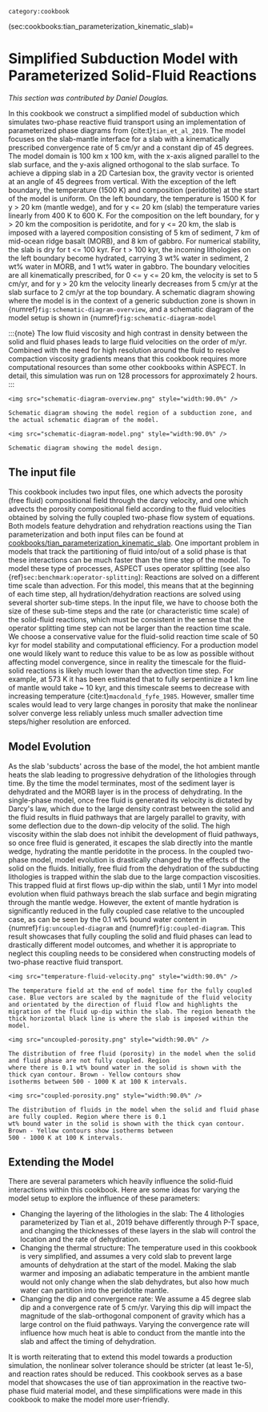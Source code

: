 ```{tags}
category:cookbook
```

(sec:cookbooks:tian_parameterization_kinematic_slab)=
# Simplified Subduction Model with Parameterized Solid-Fluid Reactions

*This section was contributed by Daniel Douglas.*

In this cookbook we construct a simplified model of subduction which simulates two-phase reactive fluid transport
using an implementation of parameterized phase diagrams from {cite:t}`tian_et_al_2019`. The model focuses on the
slab-mantle interface for a slab with a kinematically prescribed convergence rate of 5 cm/yr and a constant dip of
45 degrees. The model domain is 100 km x 100 km, with the x-axis aligned parallel to the slab surface, and the
y-axis aligned orthogonal to the slab surface. To achieve a dipping slab in a 2D Cartesian box, the gravity vector
is oriented at an angle of 45 degrees from vertical. With the exception of the left boundary, the temperature (1500
K) and composition (peridotite) at the start of the model is uniform. On the left boundary, the temperature is 1500
K for y > 20 km (mantle wedge), and for y <= 20 km (slab) the temperature varies linearly from 400 K to 600 K.
For the composition on the left boundary, for y > 20 km the composition is peridotite, and for y <= 20 km, the slab
is imposed with a layered composition consisting of 5 km of sediment, 7 km of mid-ocean ridge basalt (MORB), and 8 km
of gabbro. For numerical stability, the slab is dry for t <= 100 kyr. For t > 100 kyr, the incoming lithologies on
the left boundary become hydrated, carrying 3 wt% water in sediment, 2 wt% water in MORB, and 1 wt% water in gabbro.
The boundary velocities are all kinematically prescribed, for 0 <= y <= 20 km, the velocity is set to 5 cm/yr, and
for y > 20 km the velocity linearly decreases from 5 cm/yr at the slab surface to 2 cm/yr at the top boundary. A
schematic diagram showing where the model is in the context of a generic subduction zone is shown in {numref}`fig:schematic-diagram-overview`, and a schematic diagram of the model setup is shown in {numref}`fig:schematic-diagram-model`

:::{note}
The low fluid viscosity and high contrast in density between the solid and fluid phases leads to large fluid
velocities on the order of m/yr. Combined with the need for high resolution around the fluid to resolve compaction
viscosity gradients means that this cookbook requires more computational resources than some other cookbooks within
ASPECT. In detail, this simulation was run on 128 processors for approximately 2 hours.
:::

```{figure-md} fig:schematic-diagram-overview
<img src="schematic-diagram-overview.png" style="width:90.0%" />

Schematic diagram showing the model region of a subduction zone, and the actual schematic diagram of the model.
```

```{figure-md} fig:schematic-diagram-model
<img src="schematic-diagram-model.png" style="width:90.0%" />

Schematic diagram showing the model design.
```

## The input file
This cookbook includes two input files, one which advects the porosity (free fluid) compositional field through the
darcy velocity, and one which advects the porosity compositional field according to the fluid velocities obtained by solving the fully coupled two-phase flow system of equations. Both models feature dehydration and rehydration reactions using the Tian parameterization and both input files can be found at [cookbooks/tian_parameterization_kinematic_slab](https://www.github.com/geodynamics/aspect/blob/main/cookbooks/tian_parameterization_kinematic_slab/). One
important problem in models that track the partitioning of fluid into/out of a solid phase is that these
interactions can be much faster than the time step of the model. To model these type of processes, ASPECT uses
operator splitting (see also {ref}`sec:benchmark:operator-splitting`): Reactions are solved on a different time
scale than advection. For this model, this means that at the beginning of each time step, all hydration/dehydration
reactions are solved using several shorter sub-time steps. In the input file, we have to choose both the size of
these sub-time steps and the rate (or characteristic time scale) of the solid-fluid reactions, which must be
consistent in the sense that the operator splitting time step can not be larger than the reaction time scale. We
choose a conservative value for the fluid-solid reaction time scale of 50 kyr for model stability and computational
efficiency. For a production model one would likely want to reduce this value to be as low as possible without
affecting model convergence, since in reality the timescale for the fluid-solid reactions is likely much lower than
the advection time step. For example, at 573 K it has been estimated that to fully serpentinize a 1 km line of
mantle would take ~ 10 kyr, and this timescale seems to decrease with increasing temperature {cite:t}`macdonald_fyfe_1985`. However, smaller time scales would lead to very large changes in porosity that make the
nonlinear solver converge less reliably unless much smaller advection time steps/higher resolution are enforced.

## Model Evolution
As the slab 'subducts' across the base of the model, the hot ambient mantle heats the slab leading to progressive
dehydration of the lithologies through time. By the time the model terminates, most of the sediment layer is
dehydrated and the MORB layer is in the process of dehydrating. In the single-phase model, once free fluid is
generated its velocity is dictated by Darcy's law, which due to the large density contrast between the solid and
the fluid results in fluid pathways that are largely parallel to gravity, with some deflection due to the down-dip
velocity of the solid. The high viscosity within the slab does not inhibit the development of fluid pathways, so
once free fluid is generated, it escapes the slab directly into the mantle wedge, hydrating the mantle peridotite in
the process. In the coupled two-phase model, model evolution is drastically changed by the effects of the solid on
the fluids. Initially, free fluid from the dehydration of the subducting lithologies is trapped within the slab due
to the large compaction viscosities. This trapped fluid at first flows up-dip within the slab, until 1 Myr into
model evolution when fluid pathways breach the slab surface and begin migrating through the mantle wedge. However,
the extent of mantle hydration is significantly reduced in the fully coupled case relative to the uncoupled case, as
can be seen by the 0.1 wt% bound water content in {numref}`fig:uncoupled-diagram` and {numref}`fig:coupled-diagram`.
This result showcases that fully coupling the solid and fluid phases can lead to drastically different model
outcomes, and whether it is appropriate to neglect this coupling needs to be considered when constructing models of
two-phase reactive fluid transport.

```{figure-md} fig:temperature-velocity
<img src="temperature-fluid-velocity.png" style="width:90.0%" />

The temperature field at the end of model time for the fully coupled case. Blue vectors are scaled by the magnitude of the fluid velocity and orientated by the direction of fluid flow and highlights the migration of the fluid up-dip within the slab. The region beneath the thick horizontal black line is where the slab is imposed within the model.
```

```{figure-md} fig:uncoupled-diagram
<img src="uncoupled-porosity.png" style="width:90.0%" />

The distribution of free fluid (porosity) in the model when the solid and fluid phase are not fully coupled. Region
where there is 0.1 wt% bound water in the solid is shown with the thick cyan contour. Brown - Yellow contours show
isotherms between 500 - 1000 K at 100 K intervals.
```

```{figure-md} fig:coupled-diagram
<img src="coupled-porosity.png" style="width:90.0%" />

The distribution of fluids in the model when the solid and fluid phase are fully coupled. Region where there is 0.1
wt% bound water in the solid is shown with the thick cyan contour. Brown - Yellow contours show isotherms between
500 - 1000 K at 100 K intervals.
```

## Extending the Model
There are several parameters which heavily influence the solid-fluid interactions within this cookbook. Here are
some ideas for varying the model setup to explore the influence of these parameters:

-   Changing the layering of the lithologies in the slab: The 4 lithologies parameterized by Tian et al., 2019
behave differently through P-T space, and changing the thicknesses of these layers in the slab will control the
location and the rate of dehydration.
-   Changing the thermal structure: The temperature used in this cookbook is very simplified, and assumes a very
cold slab to prevent large amounts of dehydration at the start of the model. Making the slab warmer and imposing an
adiabatic temperature in the ambient mantle would not only change when the slab dehydrates, but also how much water
can partition into the peridotite mantle.
-   Changing the dip and convergence rate: We assume a 45 degree slab dip and a convergence rate of 5 cm/yr. Varying
this dip will impact the magnitude of the slab-orthogonal component of gravity which has a large control on the
fluid pathways. Varying the convergence rate will influence how much heat is able to conduct from the mantle into
the slab and affect the timing of dehydration.

It is worth reiterating that to extend this model towards a production simulation, the nonlinear solver tolerance
should be stricter (at least 1e-5), and reaction rates should be reduced. This cookbook serves as a base model
that showcases the use of tian approximation in the reactive two-phase fluid material model, and these
simplifications were made in this cookbook to make the model more user-friendly.
